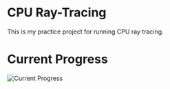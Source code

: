 # CPU Ray-Tracing
This is my practice project for running CPU ray tracing.

# Current Progress

![Current Progress](https://media.discordapp.net/attachments/420927890146721805/547467163334869013/unknown.png?width=746&height=419)
